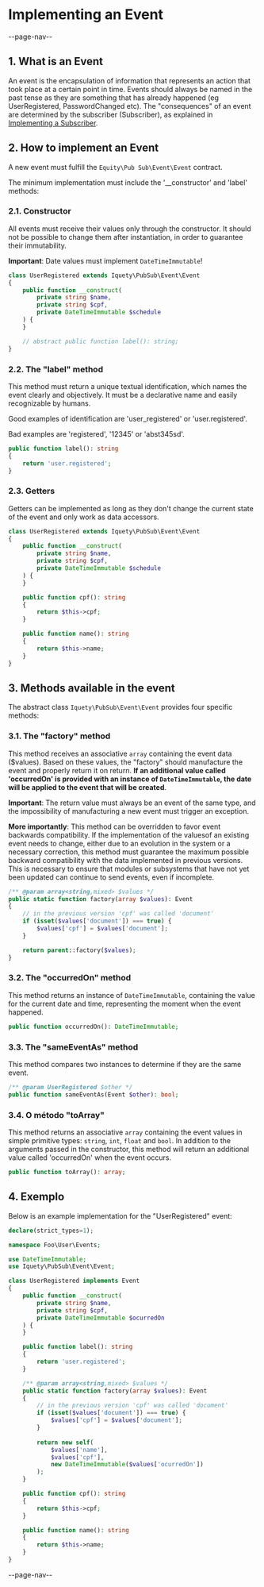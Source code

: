 # Implementing an Event

--page-nav--

## 1. What is an Event

An event is the encapsulation of information that represents an action that took place at a certain point in time. Events should always be named in the past tense as they are something that has already happened (eg UserRegistered, PasswordChanged etc). The "consequences" of an event are determined by the subscriber (Subscriber), as explained in [Implementing a Subscriber](07-implementing-a-subscriber.md).

## 2. How to implement an Event

A new event must fulfill the `Equity\Pub Sub\Event\Event` contract.

The minimum implementation must include the '__constructor' and 'label' methods:

### 2.1. Constructor

All events must receive their values only through the constructor.
It should not be possible to change them after instantiation, in order to guarantee their immutability.

**Important**: Date values must implement `DateTimeImmutable`!

```php
class UserRegistered extends Iquety\PubSub\Event\Event
{
    public function __construct(
        private string $name,
        private string $cpf,
        private DateTimeImmutable $schedule
    ) {
    }

    // abstract public function label(): string;    
}
```

### 2.2. The "label" method

This method must return a unique textual identification, which names the event clearly and objectively.
It must be a declarative name and easily recognizable by humans.

Good examples of identification are 'user_registered' or 'user.registered'.

Bad examples are 'registered', '12345' or 'abst345sd'.

```php
public function label(): string
{
    return 'user.registered';
}
```

### 2.3. Getters

Getters can be implemented as long as they don't change the current state of the event and only work as data accessors.

```php
class UserRegistered extends Iquety\PubSub\Event\Event
{
    public function __construct(
        private string $name,
        private string $cpf,
        private DateTimeImmutable $schedule
    ) {
    }

    public function cpf(): string
    {
        return $this->cpf;
    }

    public function name(): string
    {
        return $this->name;
    }
}
```

## 3. Methods available in the event

The abstract class `Iquety\PubSub\Event\Event` provides four specific methods:

### 3.1. The "factory" method

This method receives an associative `array` containing the event data ($values). Based on these values, the "factory" should manufacture the event and properly return it on return. **If an additional value called 'occurredOn' is provided with an instance of `DateTimeImmutable`, the date will be applied to the event that will be created**.

**Important**: The return value must always be an event of the same type, and the impossibility of manufacturing a new event must trigger an exception.

**More importantly**: This method can be overridden to favor event backwards compatibility. If the implementation of the values ​​of an existing event needs to change, either due to an evolution in the system or a necessary correction, this method must guarantee the maximum possible backward compatibility with the data implemented in previous versions. This is necessary to ensure that modules or subsystems that have not yet been updated can continue to send events, even if incomplete.

```php
/** @param array<string,mixed> $values */
public static function factory(array $values): Event
{
    // in the previous version 'cpf' was called 'document'
    if (isset($values['document']) === true) {
        $values['cpf'] = $values['document'];
    }

    return parent::factory($values);
}
```

### 3.2. The "occurredOn" method

This method returns an instance of `DateTimeImmutable`, containing the value for the current date and time, representing the moment when the event happened.

```php
public function occurredOn(): DateTimeImmutable;
```

### 3.3. The "sameEventAs" method

This method compares two instances to determine if they are the same event.

```php
/** @param UserRegistered $other */
public function sameEventAs(Event $other): bool;
```

### 3.4. O método "toArray"

This method returns an associative `array` containing the event values in simple primitive types: `string`, `int`, `float` and `bool`.
In addition to the arguments passed in the constructor, this method will return an additional value called 'occurredOn' when the event occurs.

```php
public function toArray(): array;
```

## 4. Exemplo

Below is an example implementation for the "UserRegistered" event:

```php
declare(strict_types=1);

namespace Foo\User\Events;

use DateTimeImmutable;
use Iquety\PubSub\Event\Event;

class UserRegistered implements Event
{
    public function __construct(
        private string $name,
        private string $cpf,
        private DateTimeImmutable $ocurredOn
    ) {
    }

    public function label(): string
    {
        return 'user.registered';
    }

    /** @param array<string,mixed> $values */
    public static function factory(array $values): Event
    {
        // in the previous version 'cpf' was called 'document'
        if (isset($values['document']) === true) {
            $values['cpf'] = $values['document'];
        }
        
        return new self(
            $values['name'],
            $values['cpf'],
            new DateTimeImmutable($values['ocurredOn'])
        );
    }

    public function cpf(): string
    {
        return $this->cpf;
    }

    public function name(): string
    {
        return $this->name;
    }
}
```

--page-nav--
